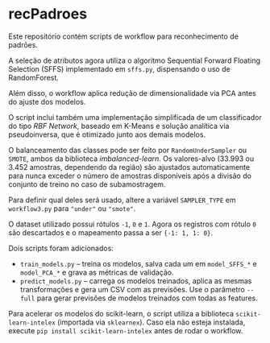# recPadroes

Este repositório contém scripts de workflow para reconhecimento de padrões.

A seleção de atributos agora utiliza o algoritmo Sequential Forward Floating Selection
(SFFS) implementado em `sffs.py`, dispensando o uso de RandomForest.

Além disso, o workflow aplica redução de dimensionalidade via PCA antes do
ajuste dos modelos.

O script inclui também uma implementação simplificada de um classificador do
tipo *RBF Network*, baseado em K-Means e solução analítica via pseudoinversa, que é otimizado
junto aos demais modelos.

O balanceamento das classes pode ser feito por `RandomUnderSampler` ou
`SMOTE`, ambos da biblioteca *imbalanced-learn*. Os valores-alvo (33.993
ou 3.452 amostras, dependendo da região) são ajustados automaticamente para
nunca exceder o número de amostras disponíveis após a divisão do conjunto de
treino no caso de subamostragem.

Para definir qual deles será usado, altere a variável `SAMPLER_TYPE` em
`workflow3.py` para `"under"` ou `"smote"`.

O dataset utilizado possui rótulos `-1`, `0` e `1`. Agora os registros com rótulo
`0` são descartados e o mapeamento passa a ser `{-1: 1, 1: 0}`.

Dois scripts foram adicionados:

* `train_models.py` – treina os modelos, salva cada um em `model_SFFS_*` e
  `model_PCA_*` e grava as métricas de validação.
* `predict_models.py` – carrega os modelos treinados, aplica as mesmas
  transformações e gera um CSV com as previsões. Use o parâmetro `--full`
  para gerar previsões de modelos treinados com todas as features.

Para acelerar os modelos do scikit-learn, o script utiliza a biblioteca
`scikit-learn-intelex` (importada via `sklearnex`). Caso ela não esteja
instalada, execute `pip install scikit-learn-intelex` antes de rodar o
workflow.
